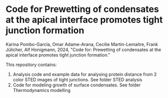 # Code for Prewetting of condensates at the apical interface promotes tight junction formation
Karina Pombo-García, Omar Adame-Arana, Cecilie Martin-Lemaitre, Frank Jülicher, Alf Honigmann, 2024, "Code for: Prewetting of condensates at the apical interface promotes tight junction formation."

This repository contains:
1. Analysis code and example data for analysing protein distance from 2 color STED images of tight junctions. See folder STED analysis
2. Code for modeling growth of surface condensates. See folder Thermodynamics modelling 
